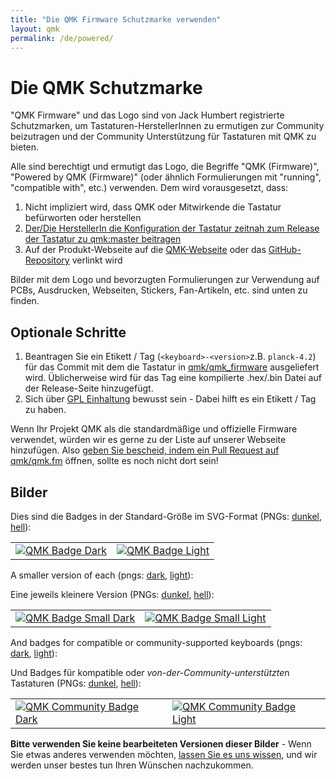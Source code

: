 ```yaml
---
title: "Die QMK Firmware Schutzmarke verwenden"
layout: qmk
permalink: /de/powered/
---
```

# Die QMK Schutzmarke

"QMK Firmware" und das Logo sind von Jack Humbert registrierte Schutzmarken, um Tastaturen-HerstellerInnen zu ermutigen zur Community beizutragen und der Community Unterstützung für Tastaturen mit QMK zu bieten.

Alle sind berechtigt und ermutigt das Logo, die Begriffe "QMK (Firmware)", "Powered by QMK (Firmware)" (oder ähnlich Formulierungen mit "running", "compatible with", etc.) verwenden. Dem wird vorausgesetzt, dass: 

1. Nicht impliziert wird, dass QMK oder Mitwirkende die Tastatur befürworten oder herstellen
2. [Der/Die HerstellerIn die Konfiguration der Tastatur zeitnah zum Release der Tastatur zu qmk:master beitragen](https://github.com/qmk/qmk_firmware/pulls/)
3. Auf der Produkt-Webseite auf die [QMK-Webseite](https://qmk.fm) oder das [GitHub-Repository](https://github.com/qmk/qmk_firmware) verlinkt wird

Bilder mit dem Logo und bevorzugten Formulierungen zur Verwendung auf PCBs, Ausdrucken, Webseiten, Stickers, Fan-Artikeln, etc. sind unten zu finden.

## Optionale Schritte

1. Beantragen Sie ein Etikett / Tag (`<keyboard>-<version>`z.B. `planck-4.2`) für das Commit mit dem die Tastatur in [qmk/qmk_firmware](https://github.com/qmk/qmk_firmware) ausgeliefert wird.
Üblicherweise wird für das Tag eine kompilierte .hex/.bin Datei auf der Release-Seite hinzugefügt.
2. Sich über [GPL Einhaltung](https://fsfe.org/activities/ftf/useful-tips-for-vendors.de.html) bewusst sein - Dabei hilft es ein Etikett / Tag zu haben.

Wenn Ihr Projekt QMK als die standardmäßige und offizielle Firmware verwendet, würden wir es gerne zu der Liste auf unserer Webseite hinzufügen. Also [geben Sie bescheid, indem ein Pull Request auf qmk/qmk.fm](https://github.com/qmk/qmk.fm/pulls/) öffnen, sollte es noch nicht dort sein!

## Bilder

Dies sind die Badges in der Standard-Größe im SVG-Format (PNGs: [dunkel](/assets/images/badge-dark.png), [hell](/assets/images/badge-light.png)):

<style>
td {
    border: 0;
}
</style>

<table>
    <tr>
        <td><a href="/assets/images/badge-dark.svg"><img src="/assets/images/badge-dark.svg" alt="QMK Badge Dark" /></a></td>
        <td><a href="/assets/images/badge-light.svg"><img src="/assets/images/badge-light.svg" alt="QMK Badge Light" /></a></td>
    </tr>
</table>

A smaller version of each (pngs: [dark](/assets/images/badge-small-dark.png), [light](/assets/images/badge-small-light.png)):

Eine jeweils kleinere Version (PNGs: [dunkel](/assets/images/badge-small-dark.png), [hell](/assets/images/badge-small-light.png)):

<table>
    <tr>
        <td><a href="/assets/images/badge-small-dark.svg"><img src="/assets/images/badge-small-dark.svg" alt="QMK Badge Small Dark" /></a></td>
        <td><a href="/assets/images/badge-small-light.svg"><img src="/assets/images/badge-small-light.svg" alt="QMK Badge Small Light" /></a></td>
    </tr>
</table>

And badges for compatible or community-supported keyboards (pngs: [dark](/assets/images/badge-community-dark.png), [light](/assets/images/badge-community-light.png)):

Und Badges für kompatible oder *von-der-Community-unterstützte*n Tastaturen (PNGs:  [dunkel](/assets/images/badge-community-dark.png), [hell](/assets/images/badge-community-light.png)):

<table>
    <tr>
        <td><a href="/assets/images/badge-community-dark.svg"><img src="/assets/images/badge-community-dark.svg" alt="QMK Community Badge Dark" /></a></td>
        <td><a href="/assets/images/badge-community-light.svg"><img src="/assets/images/badge-community-light.svg" alt="QMK Community Badge Light" /></a></td>
    </tr>
</table>

**Bitte verwenden Sie keine bearbeiteten Versionen dieser Bilder** - Wenn Sie etwas anderes verwenden möchten, [lassen Sie es uns wissen](https://github.com/qmk/qmk.fm/issues), und wir werden unser bestes tun Ihren Wünschen nachzukommen.
